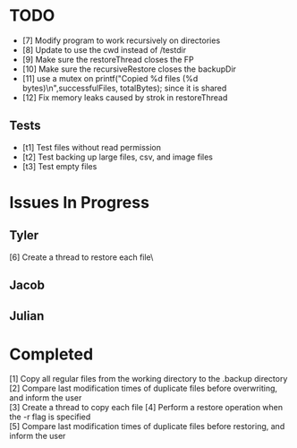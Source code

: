 # TODO #

- [7] Modify program to work recursively on directories
- [8] Update to use the cwd instead of /testdir
- [9] Make sure the restoreThread closes the FP
- [10] Make sure the recursiveRestore closes the backupDir
- [11] use a mutex on printf("Copied %d files (%d bytes)\n",successfulFiles, totalBytes); since it is shared
- [12] Fix memory leaks caused by strok in restoreThread

## Tests ##
- [t1] Test files without read permission
- [t2] Test backing up large files, csv, and image files
- [t3] Test empty files

# Issues In Progress #

## Tyler ##
[6] Create a thread to restore each file\

## Jacob ##

## Julian ##


# Completed #
[1] Copy all regular files from the working directory to the .backup directory\
[2] Compare last modification times of duplicate files before overwriting, and inform the user\
[3] Create a thread to copy each file
[4] Perform a restore operation when the -r flag is specified\
[5] Compare last modification times of duplicate files before restoring, and inform the user
